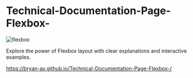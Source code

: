 # Technical-Documentation-Page-Flexbox-
![flexbox](https://github.com/Bryan-AV/Technical-Documentation-Page-Flexbox-/assets/61765079/41c237d8-0f71-45bd-9ac0-4c52a66e2da8)

Explore the power of Flexbox layout with clear explanations and interactive examples.

 https://bryan-av.github.io/Technical-Documentation-Page-Flexbox-/
